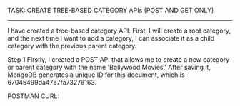
TASK: CREATE TREE-BASED CATEGORY APIs (POST AND GET ONLY)

-----------------------------------------------------------------------------------------
I have created a tree-based category API. First, I will create a root category, and the next time I want to add a category, I can associate it as a child category with the previous parent category.

Step 1
Firstly, I created a POST API that allows me to create a new category or parent category with the name 'Bollywood Movies.' After saving it, MongoDB generates a unique ID for this document, which is 67045499da4757fa73276163.

POSTMAN CURL: